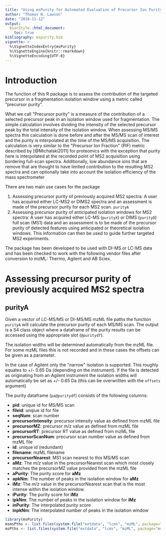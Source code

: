 ```yaml
---
title: "Using msPurity for Automated Evaluation of Precursor Ion Purity for Mass Spectrometry Based Fragmentation in Metabolomics"
author: "Thomas N. Lawson"
date: "2018-11-12"
output: 
  BiocStyle::html_document:
    toc: true
bibliography: mspurity.bib
vignette: >
  %\VignetteIndexEntry{msPurity}
  %\VignetteEngine{knitr::rmarkdown}
  %\VignetteEncoding{UTF-8}
---
```


# Introduction

The function of this R package is to assess the contribution of the targeted precursor in a fragmentation isolation window using a metric called “precursor purity”. 

What we call "Precursor purity" is a measure of the contribution of a selected precursor peak in an isolation window used for fragmentation. The simple calculation involves dividing the intensity of the selected precursor peak by the total intensity of the isolation window. When assessing MS/MS spectra this calculation is done before and after the MS/MS scan of interest and the purity is interpolated at the time of the MS/MS acquisition. The calculation is very similar to the "Precursor Ion Fraction" (PIF) metric described by [@Michalski2011] for proteomics with the exception that purity here is interpolated at the recorded point of MS2 acquisition using bordering full-scan spectra. Additionally, low abundance ions that are remove that are thought to have limited contribution to the resulting MS2 spectra and can optionally take into account the isolation efficiency of the mass spectrometer

There are two main use cases for the package

1.	Assessing precursor purity of previously acquired MS2 spectra: A user has acquired either LC-MS2 or DIMS2 spectra and an assessment is made of the precursor purity for each MS2 scan. `purityA`
2.	Assessing precursor purity of anticipated isolation windows for MS2 spectra: A user has acquired either LC-MS (`purityX`) or DIMS (`purityD`) full scan (MS1) data and an assessment is to be made of the precursor purity of detected features using anticipated or theoretical isolation windows. This information can then be used to guide further targeted MS2 experiments. 

The package has been developed to be used with DI-MS or LC-MS data and has been checked to work with the following vendor files after conversion to mzML: Thermo, Agilent and AB Sciex.

# Assessing precursor purity of previously acquired MS2 spectra

## purityA 

Given a vector of LC-MS/MS or DI-MS/MS mzML file paths the function `purityA` will calculate the precursor purity of each MS/MS scan. The output is a S4 class object where a dataframe of the purity results can be accessed using the appropriate slot (`@puritydf`).

The isolation widths will be determined automatically from the mzML file. For some mzML files this is not recorded and in these cases the offsets can be given as a parameter.

In the case of Agilent only the "narrow" isolation is supported. This roughly equates to +/- 0.65 Da (depending on the instrument). If the file is detected as originating from an Agilent instrument the isolation widths will automatically be set as +/- 0.65 Da (this can be overwritten with the `offsets` argument)

The purity dataframe (`pa@puritydf`) consists of the following columns:

* __pid__: unique id for MS/MS scan
* __fileid__: unqiue id for file
* __seqNum__: scan number
* __precursorIntensity__: precursor intensity value as defined from mzML file
* __precursorMZ__: precursor m/z value as defined from mzML file
* __precursorRT__: precursor RT value as defined from mzML file
* __precursorScanNum__: precursor scan number value as defined from mzML file
* __id__: unique id (redundant)
* __filename__: mzML filename
* __precursorNearest__: MS1 scan nearest to this MS/MS scan
* __aMz__: The _m/z_ value in the precursorNearest scan which most closely matches the precursorMZ value provided from the mzML file
* __aPurity__: The purity score for __aMz__ 
* __apkNm__: The number of peaks in the isolation window for __aMz__ 
* __iMz__: The _m/z_ value in the precursorNearest scan that is the most intense within the isolation window.
* __iPurity__: The purity score for __iMz__ 
* __ipkNm__: The number of peaks in the isolation window for __iMz__ 
* __inPurity__: The interpolated purity score
* __inpkNm__: The interpolated number of peaks in the isolation window




```r
library(msPurity)
msmsPths <- list.files(system.file("extdata", "lcms", "mzML", package="msPurityData"), full.names = TRUE, pattern = "MSMS")
msPths <- list.files(system.file("extdata", "lcms", "mzML", package="msPurityData"), full.names = TRUE, pattern = "LCMS_")
```



























